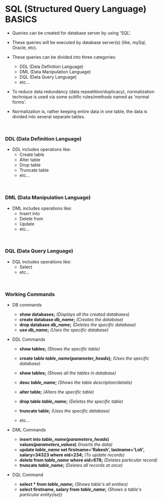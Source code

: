 # SQL (Structured Query Language) BASICS

+ Queries can be created for database server by using 'SQL'.
+ These queries will be executed by database server(s) (like, mySql, Oracle, etc).

+ These queries can be divided into three categories:
  + DDL (Data Definition Language)
  + DML (Data Manipulation Language)
  + DQL (Data Query Language)
  + etc...

+ To reduce data redundancy (data repeatition/duplicacy), normalization technique is used via some scitific rules/methods named as 'normal forms'.
+ Normalization is, rather keeping entire data in one table, the data is divided into several separate tables.

<br>

### DDL (Data Definition Language)

+ DDL includes operations like:
  + Create table
  + Alter table
  + Drop table
  + Truncate table
  + etc...

<br>

### DML (Data Manipulation Language)

+ DML includes operations like:
  + Insert into
  + Delete from
  + Update
  + etc...

<br>

### DQL (Data Query Language)

+ DQL includes operations like:
  + Select
  + etc...

<br>

### Working Commands

+ DB commands
  + **show databases;** *(Displays all the created databases)*
  + **create database *db_name*;** *(Creates the database)*
  + **drop database *db_name*;** *(Deletes the specific   database)*
  + **use *db_name*;** *(Uses the specific database)*

+ DDL Commands
  + **show tables;** *(Shows the specific table)*
  + **create table *table_name*(*parameter_heads*);** *(Uses the specific database)*
  + **show tables;** *(Shows all the tables in database)*
  + **desc *table_name*;** *(Shows the table description/details)*
  + **alter table;** *(Alters the specific table)*
  + **drop table *table_name*;** *(Deletes the specific table)*

  + **truncate table;** *(Uses the specific database)*
  + etc...

+ DML Commands
  + **insert into *table_name*(*parameters_heads*) values(*parameters_values*)** *(Inserts the data)*
  + **update *table_name* set firstname='Rakesh', lastname='Loli', salary=34323 where eid=234;** *(To update records)*
  + **delete from *table_name* where eid=678;** *(Deletes particular record)*
  + **truncate *table_name*;** *(Deletes all records at once)*

+ DQL Command
  + __select * from *table_name*;__ *(Shows table's all entities)*
  + __select firstname, salary from *table_name*;__ *(Shows a table's particular entity(ise))*
